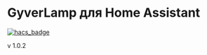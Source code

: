 # GyverLamp для Home Assistant
[![hacs_badge](https://img.shields.io/badge/HACS-Custom-orange.svg)](https://github.com/custom-components/hacs)

v 1.0.2